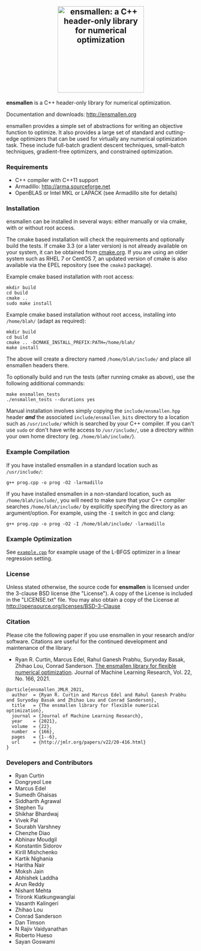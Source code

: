 <h2 align="center">
  <a href="http://ensmallen.org/"><img src="http://ensmallen.org/img/ensmallen_text.svg" style="background-color:rgba(0,0,0,0);" height=230 alt="ensmallen: a C++ header-only library for numerical optimization"></a>
</h2>

**ensmallen** is a C++ header-only library for numerical optimization.

Documentation and downloads: http://ensmallen.org

ensmallen provides a simple set of abstractions for writing an objective
function to optimize. It also provides a large set of standard and cutting-edge
optimizers that can be used for virtually any numerical optimization task.
These include full-batch gradient descent techniques, small-batch techniques,
gradient-free optimizers, and constrained optimization.


### Requirements

* C++ compiler with C++11 support
* Armadillo: http://arma.sourceforge.net
* OpenBLAS or Intel MKL or LAPACK (see Armadillo site for details)


### Installation

ensmallen can be installed in several ways: either manually or via cmake,
with or without root access.

The cmake based installation will check the requirements
and optionally build the tests. If cmake 3.3 (or a later version)
is not already available on your system, it can be obtained
from [cmake.org](https://cmake.org). If you are using an older
system such as RHEL 7 or CentOS 7, an updated version of cmake
is also available via the EPEL repository (see the `cmake3` package).

Example cmake based installation with root access:

```
mkdir build
cd build
cmake ..
sudo make install
```

Example cmake based installation without root access,
installing into `/home/blah/` (adapt as required):

```
mkdir build
cd build
cmake .. -DCMAKE_INSTALL_PREFIX:PATH=/home/blah/
make install
```

The above will create a directory named `/home/blah/include/`
and place all ensmallen headers there.

To optionally build and run the tests
(after running cmake as above),
use the following additional commands:

```
make ensmallen_tests
./ensmallen_tests --durations yes
```

Manual installation involves simply copying the `include/ensmallen.hpp` header
***and*** the associated `include/ensmallen_bits` directory to a location
such as `/usr/include/` which is searched by your C++ compiler.
If you can't use `sudo` or don't have write access to `/usr/include/`,
use a directory within your own home directory (eg. `/home/blah/include/`).


### Example Compilation

If you have installed ensmallen in a standard location such as `/usr/include/`:

    g++ prog.cpp -o prog -O2 -larmadillo

If you have installed ensmallen in a non-standard location,
such as `/home/blah/include/`, you will need to make sure
that your C++ compiler searches `/home/blah/include/`
by explicitly specifying the directory as an argument/option.
For example, using the `-I` switch in gcc and clang:

    g++ prog.cpp -o prog -O2 -I /home/blah/include/ -larmadillo


### Example Optimization

See [`example.cpp`](example.cpp) for example usage of the L-BFGS optimizer
in a linear regression setting.


### License

Unless stated otherwise, the source code for **ensmallen** is licensed under the
3-clause BSD license (the "License").  A copy of the License is included in the
"LICENSE.txt" file.  You may also obtain a copy of the License at
http://opensource.org/licenses/BSD-3-Clause


### Citation

Please cite the following paper if you use ensmallen in your research and/or
software. Citations are useful for the continued development and maintenance of
the library.

* Ryan R. Curtin, Marcus Edel, Rahul Ganesh Prabhu, Suryoday Basak, Zhihao Lou, Conrad Sanderson.
  [The ensmallen library for flexible numerical optimization](https://jmlr.org/papers/volume22/20-416/20-416.pdf).
  Journal of Machine Learning Research, Vol. 22, No. 166, 2021.

```
@article{ensmallen_JMLR_2021,
  author  = {Ryan R. Curtin and Marcus Edel and Rahul Ganesh Prabhu and Suryoday Basak and Zhihao Lou and Conrad Sanderson},
  title   = {The ensmallen library for flexible numerical optimization},
  journal = {Journal of Machine Learning Research},
  year    = {2021},
  volume  = {22},
  number  = {166},
  pages   = {1--6},
  url     = {http://jmlr.org/papers/v22/20-416.html}
}
```

### Developers and Contributors

* Ryan Curtin
* Dongryeol Lee
* Marcus Edel
* Sumedh Ghaisas
* Siddharth Agrawal
* Stephen Tu
* Shikhar Bhardwaj
* Vivek Pal
* Sourabh Varshney
* Chenzhe Diao
* Abhinav Moudgil
* Konstantin Sidorov
* Kirill Mishchenko
* Kartik Nighania
* Haritha Nair
* Moksh Jain
* Abhishek Laddha
* Arun Reddy
* Nishant Mehta
* Trironk Kiatkungwanglai
* Vasanth Kalingeri
* Zhihao Lou
* Conrad Sanderson
* Dan Timson
* N Rajiv Vaidyanathan
* Roberto Hueso
* Sayan Goswami
